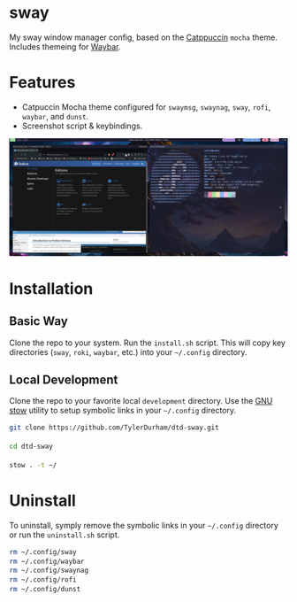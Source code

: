 # sway

My sway window manager config, based on the [Catppuccin] `mocha` theme. Includes themeing for [Waybar]. 

# Features

- Catpuccin Mocha theme configured for `swaymsg`, `swaynag`, `sway`, `rofi`, `waybar`, and `dunst`.
- Screenshot script & keybindings.

![A screenshot of the sway theme](https://github.com/TylerDurham/dtd-sway/blob/main/media/screenshot1.png?raw=true)

# Installation

## Basic Way

Clone the repo to your system. Run the `install.sh` script. This will copy key directories (`sway`, `roki`, `waybar`, etc.) into your `~/.config` directory.

## Local Development

Clone the repo to your favorite local `development` directory. Use the [GNU] [stow] utility to setup symbolic links in your `~/.config` directory. 

``` sh
git clone https://github.com/TylerDurham/dtd-sway.git

cd dtd-sway

stow . -t ~/
```

# Uninstall

To uninstall, symply remove the symbolic links in your `~/.config` directory or run the `uninstall.sh` script.

``` sh
rm ~/.config/sway
rm ~/.config/waybar
rm ~/.config/swaynag
rm ~/.config/rofi
rm ~/.config/dunst
```

[GNU]: https://www.gnu.org/
[stow]: https://www.gnu.org/software/stow/
[Catppuccin]: https://catppuccin.com/
[Waybar]: https://github.com/Alexays/Waybar 
